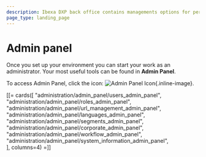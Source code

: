 ```yaml
---
description: Ibexa DXP back office contains managements options for permissions, users, languages, content types, as well as system information.
page_type: landing_page
---
```


# Admin panel

Once you set up your environment you can start your work as an administrator.
Your most useful tools can be found in **Admin Panel**.

To access Admin Panel, click the icon: ![Admin Panel Icon](admin_panel_icon.png){.inline-image}.

[[= cards([
    "administration/admin_panel/users_admin_panel",
    "administration/admin_panel/roles_admin_panel",
    "administration/admin_panel/url_management_admin_panel",
    "administration/admin_panel/languages_admin_panel",
    "administration/admin_panel/segments_admin_panel",
    "administration/admin_panel/corporate_admin_panel",
    "administration/admin_panel/workflow_admin_panel",
    "administration/admin_panel/system_information_admin_panel",                
], columns=4) =]]
